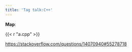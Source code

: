 ```yaml
---
title: 'Tag talk:C++'
---
```


**Map**:

{{< r "a.cpp" >}}

<https://stackoverflow.com/questions/14070940#55278718>
